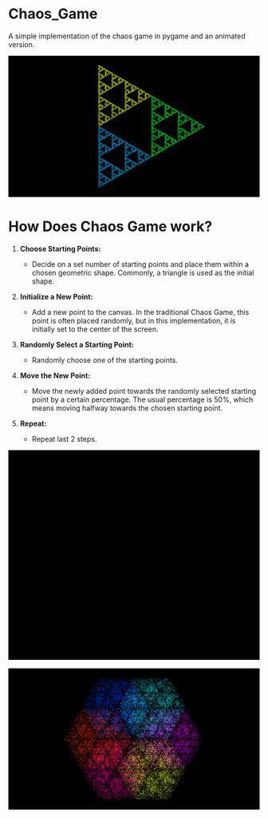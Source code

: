 # Chaos_Game
A simple implementation of the chaos game in pygame and an animated version.

![n=3](images/triangle.png)

# How Does Chaos Game work?
1. **Choose Starting Points:**
   - Decide on a set number of starting points and place them within a chosen geometric shape. Commonly, a triangle is used as the initial shape.

2. **Initialize a New Point:**
   - Add a new point to the canvas. In the traditional Chaos Game, this point is often placed randomly, but in this implementation, it is initially set to the center of the screen.

3. **Randomly Select a Starting Point:**
   - Randomly choose one of the starting points.

4. **Move the New Point:**
   - Move the newly added point towards the randomly selected starting point by a certain percentage. The usual percentage is 50%, which means moving halfway towards the chosen starting point.

5. **Repeat:**
   - Repeat last 2 steps.

![animated version](images/animated.gif)

![n=5](images/pentagon.png)
